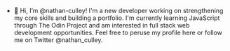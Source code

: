- 👋 Hi, I’m @nathan-culley! I'm a new developer working on strengthening my core skills and building a portfolio. I'm currently learning JavaScript through The Odin Project and am interested in full stack web development opportunities. Feel free to peruse my profile here or follow me on Twitter @nathan_culley.

<!---
nathan-culley/nathan-culley is a ✨ special ✨ repository because its `README.md` (this file) appears on your GitHub profile.
You can click the Preview link to take a look at your changes.
--->
